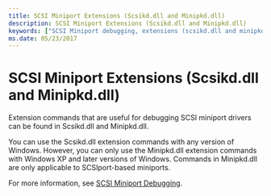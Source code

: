 ```yaml
---
title: SCSI Miniport Extensions (Scsikd.dll and Minipkd.dll)
description: SCSI Miniport Extensions (Scsikd.dll and Minipkd.dll)
keywords: ["SCSI Miniport debugging, extensions (scsikd.dll and minipkd.dll)", "scsikd.dll (scsi miniport extensions)", "minipkd.dll (scsi miniport extensions)", "extensions, SCSI Miniport"]
ms.date: 05/23/2017
---
```


# SCSI Miniport Extensions (Scsikd.dll and Minipkd.dll)


Extension commands that are useful for debugging SCSI miniport drivers can be found in Scsikd.dll and Minipkd.dll.

You can use the Scsikd.dll extension commands with any version of Windows. However, you can only use the Minipkd.dll extension commands with Windows XP and later versions of Windows. Commands in Minipkd.dll are only applicable to SCSIport-based miniports.

For more information, see [SCSI Miniport Debugging](scsi-miniport-debugging.md).

 

 





